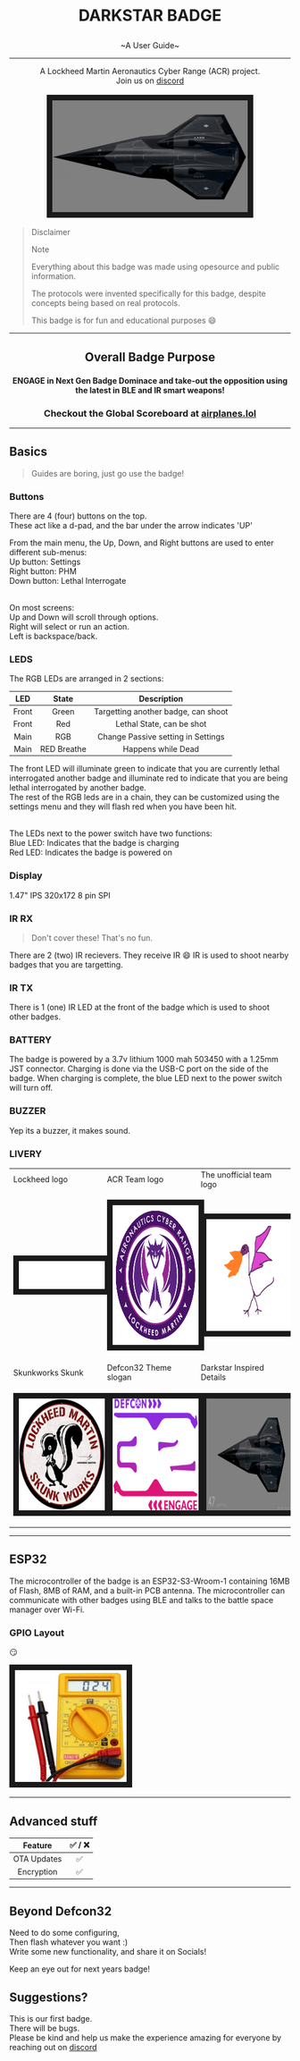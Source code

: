 <h1><p align="center">DARKSTAR BADGE</p></h1>

<p align="center">
~A User Guide~
</p>

-----
<p align="center">
A Lockheed Martin Aeronautics Cyber Range (ACR) project.<br>
Join us on <a href="https://discord.gg/sgUe73dNS8">discord</a><br><br>
<img src="images/badgeSpoiler.gif" width="350" height="200" border="10"/>
</p>

> Disclaimer
>> [!NOTE]
>> Everything about this badge was made using opesource and public information.
>>
>> The protocols were invented specifically for this badge, despite concepts being based on real protocols.
>>
>> This badge is for fun and educational purposes :smile:
-----
<h2><p align="center">Overall Badge Purpose</p></h2>

<h4><p align="center"> ENGAGE in Next Gen Badge Dominace and take-out the opposition using the latest in BLE and IR smart weapons!</p></h4>


<h3>
<p align="center">
Checkout the Global Scoreboard at <a href="http://airplanes.lol">airplanes.lol</a>
</p>
</h3>

-----
## Basics
> Guides are boring, just go use the badge!

### Buttons
There are 4 (four) buttons on the top. <br>
These act like a d-pad, and the bar under the arrow indicates 'UP'<br>

From the main menu, the Up, Down, and Right buttons are used to enter different sub-menus:<br>
Up button: Settings<br>
Right button: PHM<br>
Down button: Lethal Interrogate<br><br>

On most screens:<br>
Up and Down will scroll through options.<br>
Right will select or run an action.<br>
Left is backspace/back.
### LEDS
The RGB LEDs are arranged in 2 sections:<br>

| LED    | State | Description |
| :----------: | :----------: | :----------: |
| Front | Green | Targetting another badge, can shoot   |
| Front  | Red  | Lethal State, can be shot    |
| Main   | RGB   | Change Passive setting in Settings     |
| Main    | RED Breathe    | Happens while Dead      |

The front LED will illuminate green to indicate that you are currently lethal interrogated another badge and illuminate red to indicate that you are being lethal interrogated by another badge.<br>
The rest of the RGB leds are in a chain, they can be customized using the settings menu and they will flash red when you have been hit.<br><br>

The LEDs next to the power switch have two functions:<br>
Blue LED: Indicates that the badge is charging <br>
Red LED: Indicates the badge is powered on<br>
### Display
1.47" IPS 320x172 8 pin SPI
### IR RX
> Don't cover these! That's no fun.

There are 2 (two) IR recievers. They receive IR :smile:
IR is used to shoot nearby badges that you are targetting.
### IR TX
There is 1 (one) IR LED at the front of the badge which is used to shoot other badges.
### BATTERY
The badge is powered by a 3.7v lithium 1000 mah 503450 with a 1.25mm JST connector. Charging is done via the USB-C port on the side of the badge. When charging is complete, the blue LED next to the power switch will turn off.
### BUZZER
Yep its a buzzer, it makes sound.
### LIVERY
<table>
<tr>
<td width="33%">
Lockheed logo<br>
</td>
<td width="33%">
ACR Team logo<br>
</td>
<td width="33%">
The unofficial team logo<br>
</td>
</tr>

<tr>
<td>
<p align="center">
<img src="images/LM_logo_white.png" width="250" height="50" border="10"/>
</p>
</td>


<td>
<p align="center">
<img src="images/ACR_Logo_Full.png" width="250" height="250" border="10"/>
</p>
</td>
<td>
<p align="center">
<img src="images/Derpy_Remastered.png" width="200" height="200" border="10"/>
</p>
</td>
</tr>

<tr>
<td width="33%">
Skunkworks Skunk<br>
</td>
<td width="33%">
Defcon32 Theme slogan<br>
</td>
<td width="33%">
Darkstar Inspired Details<br>
</td>
</tr>

<td>
<p align="center">
<img src="images/skunk.jpg" width="200" height="200" border="10"/>
</p>
</td>
<td>
<p align="center">
<img src="images/dc32-logo.webp" width="400" height="200" border="10"/>
</p>
</td>

<td>
<p align="center">
<img src="images/darkstar_orig.webp" width="400" height="200" border="10"/>
</p>
</td>
</tr>
</table>

-----
## ESP32
The microcontroller of the badge is an ESP32-S3-Wroom-1 containing 16MB of Flash, 8MB of RAM, and a built-in PCB antenna. The microcontroller can communicate with other badges using BLE and talks to the battle space manager over Wi-Fi.

### GPIO Layout

:smirk:

<img src="images/meter.jpeg" width="200" height="200" border="10"/>

-----
## Advanced stuff

| Feature    | :white_check_mark: / :x: | 
| :---------: | :----------: |
| OTA Updates | :white_check_mark: |
| Encryption    | :white_check_mark: | 

-----
## Beyond Defcon32
Need to do some configuring,<br>
Then flash whatever you want :)<br>
Write some new functionality, and share it on Socials! <br>

Keep an eye out for next years badge!


## Suggestions?
This is our first badge.<br> There will be bugs.<br> Please be kind and help us make the experience amazing for everyone by reaching out on [discord](https://discord.gg/sgUe73dNS8)

